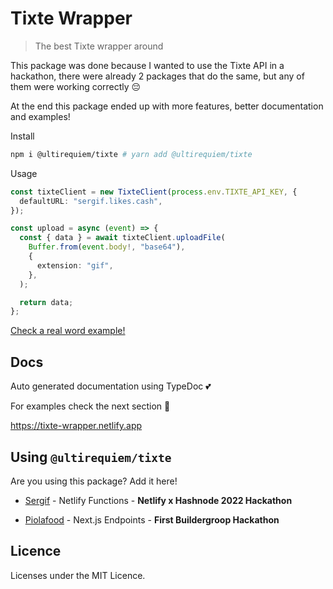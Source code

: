# Tixte Wrapper

> The best Tixte wrapper around

This package was done because I wanted to use the Tixte API in a hackathon,
there were already 2 packages that do the same, but any of them were working
correctly 😔

At the end this package ended up with more features, better documentation and
examples!

Install

```sh
npm i @ultirequiem/tixte # yarn add @ultirequiem/tixte
```

Usage

```ts
const tixteClient = new TixteClient(process.env.TIXTE_API_KEY, {
  defaultURL: "sergif.likes.cash",
});

const upload = async (event) => {
  const { data } = await tixteClient.uploadFile(
    Buffer.from(event.body!, "base64"),
    {
      extension: "gif",
    },
  );

  return data;
};
```

[Check a real word example!](https://github.com/UltiRequiem/sergif/tree/main/src/api)

## Docs

Auto generated documentation using TypeDoc :two_hearts:

For examples check the next section 🚀

https://tixte-wrapper.netlify.app

## Using `@ultirequiem/tixte`

Are you using this package? Add it here!

- [Sergif](https://sergif.ultirequiem.com) - Netlify Functions - **Netlify x
  Hashnode 2022 Hackathon**

- [Piolafood](https://github.com/UltiRequiem/piolafood) - Next.js Endpoints -
  **First Buildergroop Hackathon**

## Licence

Licenses under the MIT Licence.
